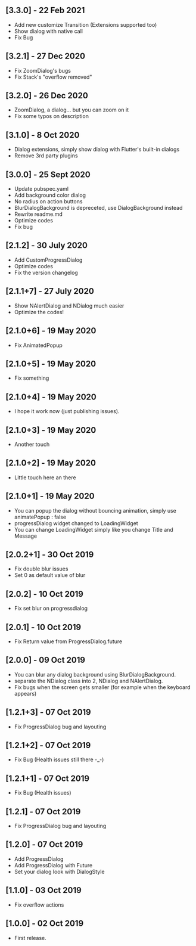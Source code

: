 ## [3.3.0] - 22 Feb 2021
* Add new customize Transition (Extensions supported too)
* Show dialog with native call
* Fix Bug
## [3.2.1] - 27 Dec 2020
* Fix ZoomDialog's bugs
* Fix Stack's "overflow removed"

## [3.2.0] - 26 Dec 2020
* ZoomDialog, a dialog... but you can zoom on it
* Fix some typos on description

## [3.1.0] - 8 Oct 2020
* Dialog extensions, simply show dialog with Flutter's built-in dialogs
* Remove 3rd party plugins

## [3.0.0] - 25 Sept 2020
* Update pubspec.yaml
* Add background color dialog
* No radius on action buttons
* BlurDialogBackground is depreceted, use DialogBackground instead
* Rewrite readme.md
* Optimize codes
* Fix bug

## [2.1.2] - 30 July 2020
* Add CustomProgressDialog
* Optimize codes
* Fix the version changelog

## [2.1.1+7] - 27 July 2020
* Show NAlertDialog and NDialog much easier
* Optimize the codes!

## [2.1.0+6] - 19 May 2020
* Fix AnimatedPopup

## [2.1.0+5] - 19 May 2020
* Fix something

## [2.1.0+4] - 19 May 2020

* I hope it work now (just publishing issues).

## [2.1.0+3] - 19 May 2020

* Another touch

## [2.1.0+2] - 19 May 2020

* Little touch here an there   

## [2.1.0+1] - 19 May 2020

* You can popup the dialog without bouncing animation, simply use animatePopup : false 
* progressDialog widget changed to LoadingWidget
* You can change LoadingWidget simply like you change Title and Message

## [2.0.2+1] - 30 Oct 2019

* Fix double blur issues
* Set 0 as default value of blur

## [2.0.2] - 10 Oct 2019

* Fix set blur on progressdialog

## [2.0.1] - 10 Oct 2019

* Fix Return value from ProgressDialog.future

## [2.0.0] - 09 Oct 2019 

* You can blur any dialog background using BlurDialogBackground.
* separate the NDialog class into 2, NDialog and NAlertDialog.
* Fix bugs when the screen gets smaller (for example when the keyboard appears)

## [1.2.1+3] - 07 Oct 2019 

* Fix ProgressDialog bug and layouting

## [1.2.1+2] - 07 Oct 2019 

* Fix Bug (Health issues still there -_-)

## [1.2.1+1] - 07 Oct 2019 

* Fix Bug (Health issues)

## [1.2.1] - 07 Oct 2019 

* Fix ProgressDialog bug and layouting

## [1.2.0] - 07 Oct 2019 

* Add ProgressDialog
* Add ProgressDialog with Future
* Set your dialog look with DialogStyle

## [1.1.0] - 03 Oct 2019 

* Fix overflow actions

## [1.0.0] - 02 Oct 2019 

* First release.

